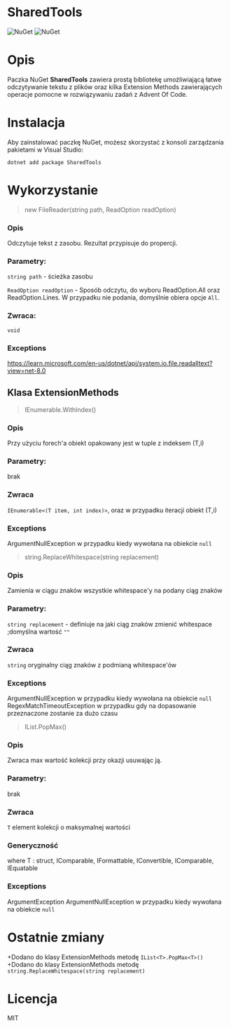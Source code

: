 # SharedTools

![NuGet](https://img.shields.io/nuget/v/SharedTools)
![NuGet](https://img.shields.io/nuget/dt/SharedTools)

# Opis

Paczka NuGet **SharedTools** zawiera prostą bibliotekę umożliwiającą łatwe odczytywanie tekstu z plików oraz kilka Extension Methods zawierających operacje pomocne w rozwiązywaniu zadań z Advent Of Code.

# Instalacja

Aby zainstalować paczkę NuGet, możesz skorzystać z konsoli zarządzania pakietami w Visual Studio:

```
dotnet add package SharedTools
```

# Wykorzystanie
> new FileReader(string path, ReadOption readOption)
### Opis
Odczytuje tekst z zasobu. Rezultat przypisuje do propercji.
### Parametry:
`string path` - ścieżka zasobu

`ReadOption readOption` - Sposób odczytu, do wyboru ReadOption.All oraz ReadOption.Lines. W przypadku nie podania, domyślnie obiera opcje `All`.

### Zwraca:
`void`

### Exceptions
https://learn.microsoft.com/en-us/dotnet/api/system.io.file.readalltext?view=net-8.0

## Klasa ExtensionMethods
> IEnumerable<T>.WithIndex<T>()
### Opis
Przy użyciu forech'a obiekt opakowany jest w tuple z indeksem (T,i)
### Parametry:
brak
### Zwraca
`IEnumerable<(T item, int index)>`, oraz w przypadku iteracji obiekt (T,i)
### Exceptions
ArgumentNullException w przypadku kiedy wywołana na obiekcie `null`

> string.ReplaceWhitespace(string replacement)
### Opis
Zamienia w ciągu znaków wszystkie whitespace'y na podany ciąg znaków
### Parametry:
`string replacement` - definiuje na jaki ciąg znaków zmienić whitespace ;domyślna wartość `""`
### Zwraca
`string` oryginalny ciąg znaków z podmianą whitespace'ów
### Exceptions
ArgumentNullException w przypadku kiedy wywołana na obiekcie `null`
RegexMatchTimeoutException w przypadku gdy na dopasowanie przeznaczone zostanie za dużo czasu

> IList<T>.PopMax<T>()
### Opis
Zwraca max wartość kolekcji przy okazji usuwając ją.
### Parametry:
brak
### Zwraca
`T` element kolekcji o maksymalnej wartości
### Generyczność
where T : struct, IComparable, IFormattable, IConvertible, IComparable<T>, IEquatable<T>
### Exceptions
ArgumentException
ArgumentNullException w przypadku kiedy wywołana na obiekcie `null`

# Ostatnie zmiany
+Dodano do klasy ExtensionMethods metodę `IList<T>.PopMax<T>()`
+Dodano do klasy ExtensionMethods metodę `string.ReplaceWhitespace(string replacement)`

# Licencja
MIT
